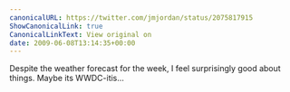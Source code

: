 ```yaml
---
canonicalURL: https://twitter.com/jmjordan/status/2075817915
ShowCanonicalLink: true
CanonicalLinkText: View original on
date: 2009-06-08T13:14:35+00:00
---
```

Despite the weather forecast for the week, I feel surprisingly good about things. Maybe its WWDC-itis...